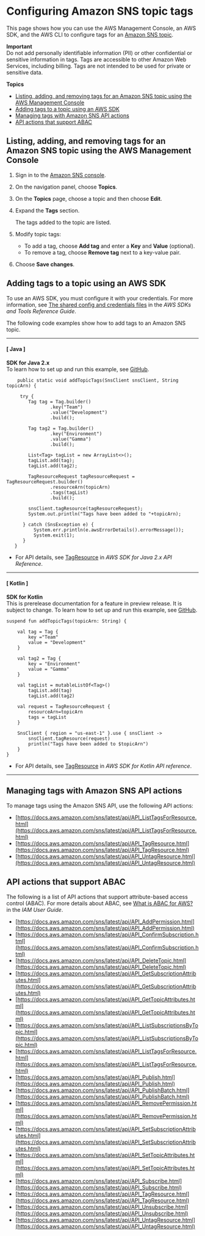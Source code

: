 # Configuring Amazon SNS topic tags<a name="sns-tags-configuring"></a>

This page shows how you can use the AWS Management Console, an AWS SDK, and the AWS CLI to configure tags for an [Amazon SNS topic](sns-tags.md)\.

**Important**  
Do not add personally identifiable information \(PII\) or other confidential or sensitive information in tags\. Tags are accessible to other Amazon Web Services, including billing\. Tags are not intended to be used for private or sensitive data\.

**Topics**
+ [Listing, adding, and removing tags for an Amazon SNS topic using the AWS Management Console](#list-add-update-remove-tags-for-topic-aws-console)
+ [Adding tags to a topic using an AWS SDK](#tag-resource-aws-sdks)
+ [Managing tags with Amazon SNS API actions](#manage-tags-with-sns-api-actions)
+ [API actions that support ABAC](#api-actions-that-support-abac)

## Listing, adding, and removing tags for an Amazon SNS topic using the AWS Management Console<a name="list-add-update-remove-tags-for-topic-aws-console"></a>

1. Sign in to the [Amazon SNS console](https://console.aws.amazon.com/sns/home)\.

1. On the navigation panel, choose **Topics**\.

1. On the **Topics** page, choose a topic and then choose **Edit**\.

1. Expand the **Tags** section\.

   The tags added to the topic are listed\.

1. Modify topic tags:
   + To add a tag, choose **Add tag** and enter a **Key** and **Value** \(optional\)\.
   + To remove a tag, choose **Remove tag** next to a key\-value pair\.

1. Choose **Save changes**\.

## Adding tags to a topic using an AWS SDK<a name="tag-resource-aws-sdks"></a>

To use an AWS SDK, you must configure it with your credentials\. For more information, see [The shared config and credentials files](https://docs.aws.amazon.com/sdkref/latest/guide/creds-config-files.html) in the *AWS SDKs and Tools Reference Guide*\.

The following code examples show how to add tags to an Amazon SNS topic\.

------
#### [ Java ]

**SDK for Java 2\.x**  
 To learn how to set up and run this example, see [GitHub](https://github.com/awsdocs/aws-doc-sdk-examples/tree/main/javav2/example_code/sns#readme)\. 
  

```
    public static void addTopicTags(SnsClient snsClient, String topicArn) {

     try {
        Tag tag = Tag.builder()
                .key("Team")
                .value("Development")
                .build();

        Tag tag2 = Tag.builder()
                .key("Environment")
                .value("Gamma")
                .build();

        List<Tag> tagList = new ArrayList<>();
        tagList.add(tag);
        tagList.add(tag2);

        TagResourceRequest tagResourceRequest = TagResourceRequest.builder()
                .resourceArn(topicArn)
                .tags(tagList)
                .build();

        snsClient.tagResource(tagResourceRequest);
        System.out.println("Tags have been added to "+topicArn);

      } catch (SnsException e) {
          System.err.println(e.awsErrorDetails().errorMessage());
          System.exit(1);
      }
   }
```
+  For API details, see [TagResource](https://docs.aws.amazon.com/goto/SdkForJavaV2/sns-2010-03-31/TagResource) in *AWS SDK for Java 2\.x API Reference*\. 

------
#### [ Kotlin ]

**SDK for Kotlin**  
This is prerelease documentation for a feature in preview release\. It is subject to change\.
 To learn how to set up and run this example, see [GitHub](https://github.com/awsdocs/aws-doc-sdk-examples/tree/main/kotlin/services/sns#code-examples)\. 
  

```
suspend fun addTopicTags(topicArn: String) {

    val tag = Tag {
        key ="Team"
        value = "Development"
    }

    val tag2 = Tag {
        key = "Environment"
        value = "Gamma"
    }

    val tagList = mutableListOf<Tag>()
        tagList.add(tag)
        tagList.add(tag2)

    val request = TagResourceRequest {
        resourceArn=topicArn
        tags = tagList
    }

    SnsClient { region = "us-east-1" }.use { snsClient ->
        snsClient.tagResource(request)
        println("Tags have been added to $topicArn")
    }
}
```
+  For API details, see [TagResource](https://github.com/awslabs/aws-sdk-kotlin#generating-api-documentation) in *AWS SDK for Kotlin API reference*\. 

------

## Managing tags with Amazon SNS API actions<a name="manage-tags-with-sns-api-actions"></a>

To manage tags using the Amazon SNS API, use the following API actions:
+ [https://docs.aws.amazon.com/sns/latest/api/API_ListTagsForResource.html](https://docs.aws.amazon.com/sns/latest/api/API_ListTagsForResource.html)
+ [https://docs.aws.amazon.com/sns/latest/api/API_TagResource.html](https://docs.aws.amazon.com/sns/latest/api/API_TagResource.html)
+ [https://docs.aws.amazon.com/sns/latest/api/API_UntagResource.html](https://docs.aws.amazon.com/sns/latest/api/API_UntagResource.html)

## API actions that support ABAC<a name="api-actions-that-support-abac"></a>

The following is a list of API actions that support attribute\-based access control \(ABAC\)\. For more details about ABAC, see [What is ABAC for AWS?](https://docs.aws.amazon.com/IAM/latest/UserGuide/introduction_attribute-based-access-control.html) in the *IAM User Guide*\.
+ [https://docs.aws.amazon.com/sns/latest/api/API_AddPermission.html](https://docs.aws.amazon.com/sns/latest/api/API_AddPermission.html)
+ [https://docs.aws.amazon.com/sns/latest/api/API_ConfirmSubscription.html](https://docs.aws.amazon.com/sns/latest/api/API_ConfirmSubscription.html)
+ [https://docs.aws.amazon.com/sns/latest/api/API_DeleteTopic.html](https://docs.aws.amazon.com/sns/latest/api/API_DeleteTopic.html)
+ [https://docs.aws.amazon.com/sns/latest/api/API_GetSubscriptionAttributes.html](https://docs.aws.amazon.com/sns/latest/api/API_GetSubscriptionAttributes.html)
+ [https://docs.aws.amazon.com/sns/latest/api/API_GetTopicAttributes.html](https://docs.aws.amazon.com/sns/latest/api/API_GetTopicAttributes.html)
+ [https://docs.aws.amazon.com/sns/latest/api/API_ListSubscriptionsByTopic.html](https://docs.aws.amazon.com/sns/latest/api/API_ListSubscriptionsByTopic.html)
+ [https://docs.aws.amazon.com/sns/latest/api/API_ListTagsForResource.html](https://docs.aws.amazon.com/sns/latest/api/API_ListTagsForResource.html)
+ [https://docs.aws.amazon.com/sns/latest/api/API_Publish.html](https://docs.aws.amazon.com/sns/latest/api/API_Publish.html)
+ [https://docs.aws.amazon.com/sns/latest/api/API_PublishBatch.html](https://docs.aws.amazon.com/sns/latest/api/API_PublishBatch.html)
+ [https://docs.aws.amazon.com/sns/latest/api/API_RemovePermission.html](https://docs.aws.amazon.com/sns/latest/api/API_RemovePermission.html)
+ [https://docs.aws.amazon.com/sns/latest/api/API_SetSubscriptionAttributes.html](https://docs.aws.amazon.com/sns/latest/api/API_SetSubscriptionAttributes.html)
+ [https://docs.aws.amazon.com/sns/latest/api/API_SetTopicAttributes.html](https://docs.aws.amazon.com/sns/latest/api/API_SetTopicAttributes.html)
+ [https://docs.aws.amazon.com/sns/latest/api/API_Subscribe.html](https://docs.aws.amazon.com/sns/latest/api/API_Subscribe.html)
+ [https://docs.aws.amazon.com/sns/latest/api/API_TagResource.html](https://docs.aws.amazon.com/sns/latest/api/API_TagResource.html)
+ [https://docs.aws.amazon.com/sns/latest/api/API_Unsubscribe.html](https://docs.aws.amazon.com/sns/latest/api/API_Unsubscribe.html)
+ [https://docs.aws.amazon.com/sns/latest/api/API_UntagResource.html](https://docs.aws.amazon.com/sns/latest/api/API_UntagResource.html)